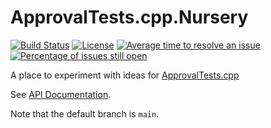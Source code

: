 # ApprovalTests.cpp.Nursery

[![Build Status](https://github.com/claremacrae/ApprovalTests.cpp.Nursery/workflows/build/badge.svg?branch=main)](https://github.com/claremacrae/ApprovalTests.cpp.Nursery/actions?query=branch%3Amain+workflow%3Abuild)
[![License](https://img.shields.io/badge/License-Apache%202.0-blue.svg)](https://opensource.org/licenses/Apache-2.0)
[![Average time to resolve an issue](http://isitmaintained.com/badge/resolution/claremacrae/ApprovalTests.cpp.Nursery.svg)](http://isitmaintained.com/project/claremacrae/ApprovalTests.cpp.Nursery "Average time to resolve an issue")
[![Percentage of issues still open](http://isitmaintained.com/badge/open/claremacrae/ApprovalTests.cpp.Nursery.svg)](http://isitmaintained.com/project/claremacrae/ApprovalTests.cpp.Nursery "Percentage of issues still open")

A place to experiment with ideas for [ApprovalTests.cpp](https://github.com/approvals/ApprovalTests.cpp)

See [API Documentation](https://approvaltestscppnursery.readthedocs.io/en/latest/).

Note that the default branch is `main`.

